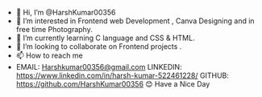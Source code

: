 - 👋 Hi, I’m @HarshKumar00356
- 👀 I’m interested in Frontend web Development , Canva Designing and in free time Photography.
- 🌱 I’m currently learning  C language and CSS & HTML.
- 💞️ I’m looking to collaborate on Frontend projects .
- 📫 How to reach me  
- EMAIL: Harshkumar00356@gmail.com
  LINKEDIN: https://www.linkedin.com/in/harsh-kumar-522461228/
  GITHUB: https://github.com/HarshKumar00356
  😊 Have a Nice Day
<!---
HarshKumar00356/HarshKumar00356 is a ✨ special ✨ repository because its `README.md` (this file) appears on your GitHub profile.
You can click the Preview link to take a look at your changes.
--->
